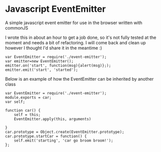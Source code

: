 # Javascript EventEmitter
A simple javascript event emitter for use in the browser written with commonJS

I wrote this in about an hour to get a job done, so it's not fully tested at the moment and needs a bit of refactoring.
I will come back and clean up however I thought I'd share it in the meantime :)

```
var EventEmitter = require('./event-emitter');
var emitter=new EventEmitter();
emitter.on('start', function(msg){alert(msg)};);
emitter.emit('start', 'started');
```

Below is an example of how the EventEmitter can be inherited by another class

```
var EventEmitter = require('./event-emitter');
module.exports = car;
var self;

function car() {
    self = this;
    EventEmitter.apply(this, arguments)

}
car.prototype = Object.create(EventEmitter.prototype);
car.prototype.startCar = function() {
    self.emit('starting', 'car go broom broom!');
};
```

